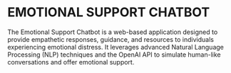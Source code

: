 # **EMOTIONAL SUPPORT CHATBOT**
The Emotional Support Chatbot is a web-based application designed to provide empathetic responses, guidance, and resources to individuals experiencing emotional distress. It leverages advanced Natural Language Processing (NLP) techniques and the OpenAI API to simulate human-like conversations and offer emotional support.

